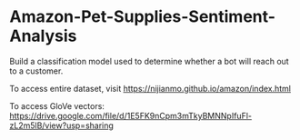 # Amazon-Pet-Supplies-Sentiment-Analysis

Build a classification model used to determine whether a bot will reach out to a customer.

To access entire dataset, visit https://nijianmo.github.io/amazon/index.html

To access GloVe vectors: https://drive.google.com/file/d/1E5FK9nCpm3mTkyBMNNpIfuFl-zL2m5lB/view?usp=sharing
